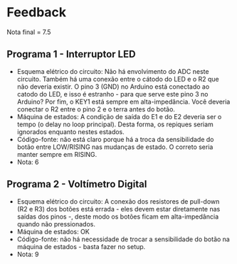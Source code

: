 # Feedback

Nota final = 7.5

## Programa 1 - Interruptor LED
- Esquema elétrico do circuito: Não há envolvimento do ADC neste circuito. Também há uma conexão entre o cátodo do LED e o R2 que não deveria existir. O pino 3 (GND) no Arduino está conectado ao catodo do LED, e isso é estranho - para que serve este pino 3 no Arduino? Por fim, o KEY1 está sempre em alta-impedância. Você deveria conectar o R2 entre o pino 2 e o terra antes do botão.
- Máquina de estados: A condição de saída do E1 e do E2 deveria ser o tempo (o delay no loop principal). Desta forma, os repiques seriam ignorados enquanto nestes estados.
- Código-fonte: não está claro porque há a troca da sensibilidade do botão entre LOW/RISING nas mudanças de estado. O correto seria manter sempre em RISING.
- Nota: 6

## Programa 2 - Voltímetro Digital
- Esquema elétrico do circuito: A conexão dos resistores de pull-down (R2 e R3) dos botões está errada - eles devem estar diretamente nas saídas dos pinos -, deste modo os botões ficam em alta-impedância quando não pressionados.
- Máquina de estados: OK
- Código-fonte: não há necessidade de trocar a sensibilidade do botão na máquina de estados - basta fazer no setup.
- Nota: 9
